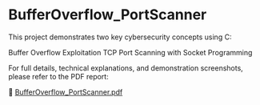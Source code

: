# BufferOverflow_PortScanner

This project demonstrates two key cybersecurity concepts using C:

 Buffer Overflow Exploitation
 TCP Port Scanning with Socket Programming

For full details, technical explanations, and demonstration screenshots, please refer to the PDF report:

📄 [BufferOverflow_PortScanner.pdf](./BufferOverflow_PortScanner.pdf)
